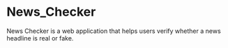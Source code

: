 # News_Checker
News Checker is a web application that helps users verify whether a news headline is real or fake.
